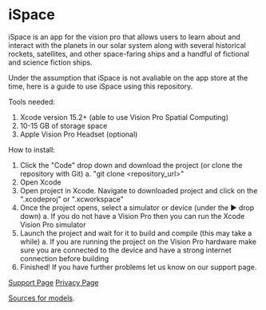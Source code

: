 # iSpace
iSpace is an app for the vision pro that allows users to learn about and interact with the planets in our solar system along with several historical rockets, satellites, and other space-faring ships and a handful of fictional and science fiction ships.

Under the assumption that iSpace is not avaliable on the app store at the time, here is a guide to use iSpace using this repository. 

Tools needed: 
1. Xcode version 15.2+ (able to use Vision Pro Spatial Computing)
2. 10-15 GB of storage space
3. Apple Vision Pro Headset (optional)

How to install: 
1. Click the "Code" drop down and download the project (or clone the repository with Git)
   a. "git clone <repository_url>"
2. Open Xcode
3. Open project in Xcode. Navigate to downloaded project and click on the ".xcodeproj" or ".xcworkspace"
4. Once the project opens, select a simulator or device (under the ▶︎ drop down)
   a. If you do not have a Vision Pro then you can run the Xcode Vision Pro simulator
5. Launch the project and wait for it to build and compile (this may take a while)
   a. If you are running the project on the Vision Pro hardware make sure you are connected to the device and have a strong internet connection before building
6. Finished! If you have further problems let us know on our support page.

[Support Page](https://projects.nmi.cool/2024/nmc/ispace/support)
[Privacy Page](https://projects.nmi.cool/2024/nmc/ispace/privacy)

[Sources for models](https://docs.google.com/document/d/1-NUpOEKobdGNJEdYwQac6G8zl5MmdL7FYNdZNSKvXDo/edit?usp=sharing).
